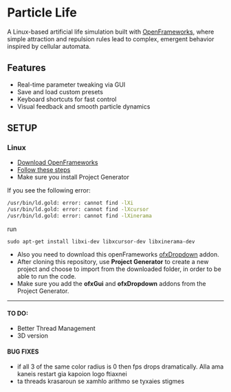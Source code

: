 # Particle Life
 A Linux-based artificial life simulation built with [OpenFrameworks](https://openframeworks.cc/), where simple attraction and repulsion rules lead to complex, emergent behavior inspired by cellular automata.
 
## Features
- Real-time parameter tweaking via GUI
- Save and load custom presets
- Keyboard shortcuts for fast control
- Visual feedback and smooth particle dynamics

## SETUP
### Linux
- [Download OpenFrameworks](https://openframeworks.cc/download/)
- [Follow these steps](https://openframeworks.cc/setup/linux-install/)
- Make sure you install Project Generator

 If you see the following error:

```bash
/usr/bin/ld.gold: error: cannot find -lXi
/usr/bin/ld.gold: error: cannot find -lXcursor
/usr/bin/ld.gold: error: cannot find -lXinerama
```
run 
``` 
sudo apt-get install libxi-dev libxcursor-dev libxinerama-dev
```

- Also you need to download this openFrameworks [ofxDropdown](https://github.com/roymacdonald/ofxDropdown) addon. 
- After cloning this repository, use **Project Generator** to create a new project and choose to import from the downloaded folder, in order to be able to run the code.
- Make sure you add the **ofxGui** and **ofxDropdown** addons from the Project Generator. 

---
#### TO DO:
- Better Thread Management
- 3D version
  
#### BUG FIXES
- if all 3 of the same color radius is 0 then fps drops dramatically. Alla ama kaneis restart gia kapoion logo ftiaxnei
- ta threads krasaroun se xamhlo arithmo se tyxaies stigmes